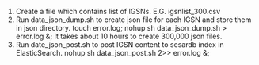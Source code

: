 1. Create a file which contains list of IGSNs. E.G. igsnlist_300.csv
2. Run data_json_dump.sh to create json file for each IGSN and store them in json directory.
   touch error.log;
   nohup sh data_json_dump.sh > error.log &;
   It takes about 10 hours to create 300,000 json files.
3. Run date_json_post.sh to post IGSN content to sesardb index in ElasticSearch.
   nohup sh data_json_post.sh 2>> error.log &;
